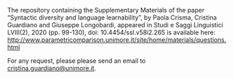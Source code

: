The repository containing the Supplementary Materials of the paper “Syntactic diversity and language learnability”, by Paola Crisma, Cristina Guardiano and Giuseppe Longobardi, appeared in Studi e Saggi Linguistici LVIII(2), 2020 (pp. 99-130), doi: 10.4454/ssl.v58i2.265 is available here: http://www.parametricomparison.unimore.it/site/home/materials/questions.html

For any request, please please send an email to cristina.guardiano@unimore.it.

